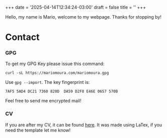 +++
date = '2025-04-14T12:34:24-03:00'
draft = false
title = ''
+++

Hello, my name is Mario, welcome to my webpage. Thanks for stopping by!

# Contact


### GPG

To get my GPG Key please issue this command:

```
curl -sL https://mariomoura.com/mariomoura.gpg
```

Use `gpg --import`. The key fingerprint is:
```
7AF5 5AD4 DC21 7360 820D  DA59 D2F8 E46E 0657 570B
```

Feel free to send me encrypted mail!

### CV

If you are after my CV, it can be found [here](https://cv.mariomoura.com). It was
made using LaTex, if you need the template let me know!
